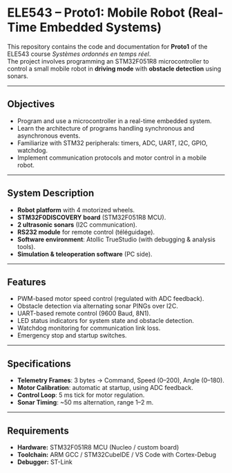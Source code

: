 # ELE543 – Proto1: Mobile Robot (Real-Time Embedded Systems)

This repository contains the code and documentation for **Proto1** of the ELE543 course *Systèmes ordonnés en temps réel*.  
The project involves programming an STM32F051R8 microcontroller to control a small mobile robot in **driving mode** with **obstacle detection** using sonars.

---

## Objectives
- Program and use a microcontroller in a real-time embedded system.
- Learn the architecture of programs handling synchronous and asynchronous events.
- Familiarize with STM32 peripherals: timers, ADC, UART, I2C, GPIO, watchdog.
- Implement communication protocols and motor control in a mobile robot.

---

## System Description
- **Robot platform** with 4 motorized wheels.
- **STM32F0DISCOVERY board** (STM32F051R8 MCU).
- **2 ultrasonic sonars** (I2C communication).
- **RS232 module** for remote control (téléguidage).
- **Software environment**: Atollic TrueStudio (with debugging & analysis tools).
- **Simulation & teleoperation software** (PC side).

---

## Features
- PWM-based motor speed control (regulated with ADC feedback).
- Obstacle detection via alternating sonar PINGs over I2C.
- UART-based remote control (9600 Baud, 8N1).
- LED status indicators for system state and obstacle detection.
- Watchdog monitoring for communication link loss.
- Emergency stop and startup switches.

---

## Specifications
- **Telemetry Frames**: 3 bytes → Command, Speed (0–200), Angle (0–180).
- **Motor Calibration**: automatic at startup, using ADC feedback.
- **Control Loop**: 5 ms tick for motor regulation.
- **Sonar Timing**: ~50 ms alternation, range 1–2 m.

---

## Requirements

- **Hardware:** STM32F051R8 MCU (Nucleo / custom board)  
- **Toolchain:** ARM GCC / STM32CubeIDE / VS Code with Cortex-Debug  
- **Debugger:** ST-Link 
